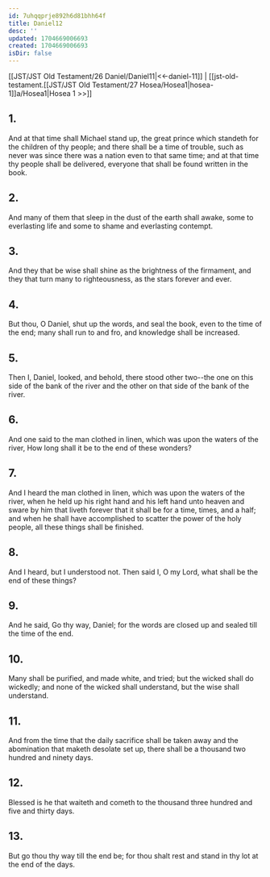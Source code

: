 ```yaml
---
id: 7uhqqprje892h6d81bhh64f
title: Daniel12
desc: ''
updated: 1704669006693
created: 1704669006693
isDir: false
---
```

[[JST/JST Old Testament/26 Daniel/Daniel11|<<-daniel-11]] | [[jst-old-testament.[[JST/JST Old Testament/27 Hosea/Hosea1|hosea-1]]a/Hosea1|Hosea 1 >>]]
## 1.
And at that time shall Michael stand up, the great prince which standeth for the children of thy people; and there shall be a time of trouble, such as never was since there was a nation even to that same time; and at that time thy people shall be delivered, everyone that shall be found written in the book.
## 2.
And many of them that sleep in the dust of the earth shall awake, some to everlasting life and some to shame and everlasting contempt.
## 3.
And they that be wise shall shine as the brightness of the firmament, and they that turn many to righteousness, as the stars forever and ever.
## 4.
But thou, O Daniel, shut up the words, and seal the book, even to the time of the end; many shall run to and fro, and knowledge shall be increased.
## 5.
Then I, Daniel, looked, and behold, there stood other two\--the one on this side of the bank of the river and the other on that side of the bank of the river.
## 6.
And one said to the man clothed in linen, which was upon the waters of the river, How long shall it be to the end of these wonders?
## 7.
And I heard the man clothed in linen, which was upon the waters of the river, when he held up his right hand and his left hand unto heaven and sware by him that liveth forever that it shall be for a time, times, and a half; and when he shall have accomplished to scatter the power of the holy people, all these things shall be finished.
## 8.
And I heard, but I understood not. Then said I, O my Lord, what shall be the end of these things?
## 9.
And he said, Go thy way, Daniel; for the words are closed up and sealed till the time of the end.
## 10.
Many shall be purified, and made white, and tried; but the wicked shall do wickedly; and none of the wicked shall understand, but the wise shall understand.
## 11.
And from the time that the daily sacrifice shall be taken away and the abomination that maketh desolate set up, there shall be a thousand two hundred and ninety days.
## 12.
Blessed is he that waiteth and cometh to the thousand three hundred and five and thirty days.
## 13.
But go thou thy way till the end be; for thou shalt rest and stand in thy lot at the end of the days.

